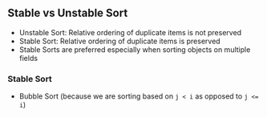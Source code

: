 ## Stable vs Unstable Sort
- Unstable Sort: Relative ordering of duplicate items is not preserved
- Stable Sort: Relative ordering of duplicate items is preserved
- Stable Sorts are preferred especially when sorting objects on multiple fields

### Stable Sort
- Bubble Sort (because we are sorting based on `j < i` as opposed to `j <= i`)
